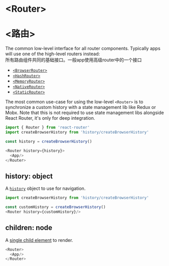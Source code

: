 # &lt;Router>
# &lt;路由>
The common low-level interface for all router components. Typically apps will use one of the high-level routers instead:</br>所有路由组件共同的基础接口。一般app使用高级router中的一个接口
- [`<BrowserRouter>`](../../../react-router-dom/docs/api/BrowserRouter.md)
- [`<HashRouter>`](../../../react-router-dom/docs/api/HashRouter.md)
- [`<MemoryRouter>`](MemoryRouter.md)
- [`<NativeRouter>`](../../../react-router-native/docs/api/NativeRouter.md)
- [`<StaticRouter>`](StaticRouter.md)

The most common use-case for using the low-level `<Router>` is to
synchronize a custom history with a state management lib like Redux or Mobx. Note that this is not required to use state management libs alongside React Router, it's only for deep integration.

```js
import { Router } from 'react-router'
import createBrowserHistory from 'history/createBrowserHistory'

const history = createBrowserHistory()

<Router history={history}>
  <App/>
</Router>
```

## history: object

A [`history`](https://github.com/ReactTraining/history) object to use for navigation.

```js
import createBrowserHistory from 'history/createBrowserHistory'

const customHistory = createBrowserHistory()
<Router history={customHistory}/>
```

## children: node

A [single child element](https://facebook.github.io/react/docs/react-api.html#react.children.only) to render.

```js
<Router>
  <App/>
</Router>
```
